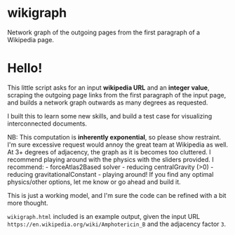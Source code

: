 # wikigraph
Network graph of the outgoing pages from the first paragraph of a Wikipedia page.

# Hello! 

This little script asks for an input **wikipedia URL** and an **integer value**,
scraping the outgoing page links from the first paragraph of the input page,
and builds a network graph outwards as many degrees as requested.

I built this to learn some new skills,
and build a test case for visualizing interconnected documents. 

NB: This computation is **inherently exponential**, so please show restraint.
I'm sure excessive request would annoy the great team at Wikipedia as well.
At 3+ degrees of adjacency, the graph as it is becomes too cluttered.
I recommend playing around with the physics with the sliders provided.
I recommend:
	- forceAtlas2Based solver
	- reducing centralGravity (>0)
	- reducing gravitationalConstant
	- playing around!
If you find any optimal physics/other options, 
let me know or go ahead and build it.

This is just a working model,
and I'm sure the code can be refined with a bit more thought. 

`wikigraph.html` included is an example output, 
given the input URL `https://en.wikipedia.org/wiki/Amphotericin_B`
and the adjacency factor `3`.
